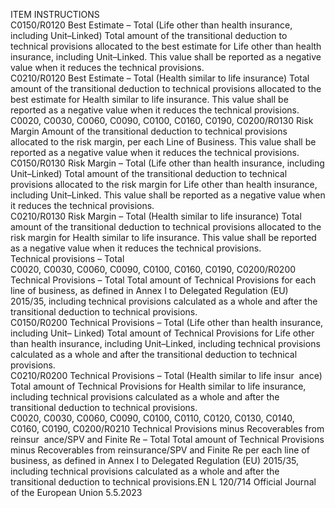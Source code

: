  
ITEM  INSTRUCTIONS  
C0150/R0120  Best Estimate – Total (Life 
other than health insurance, 
including Unit–Linked)  Total amount of the transitional deduction to technical provisions allocated to the 
best estimate for Life other than health insurance, including Unit–Linked. 
This value shall be reported as a negative value when it reduces the technical 
provisions.  
C0210/R0120  Best Estimate – Total (Health 
similar to life insurance)  Total amount of the transitional deduction to technical provisions allocated to the 
best estimate for Health similar to life insurance. 
This value shall be reported as a negative value when it reduces the technical 
provisions.  
C0020, C0030, 
C0060, C0090, 
C0100, C0160, 
C0190, 
C0200/R0130  Risk Margin  Amount of the transitional deduction to technical provisions allocated to the risk 
margin, per each Line of Business. 
This value shall be reported as a negative value when it reduces the technical 
provisions.  
C0150/R0130  Risk Margin – Total (Life other 
than health insurance, 
including Unit–Linked)  Total amount of the transitional deduction to technical provisions allocated to the 
risk margin for Life other than health insurance, including Unit–Linked. 
This value shall be reported as a negative value when it reduces the technical 
provisions.  
C0210/R0130  Risk Margin – Total (Health 
similar to life insurance)  Total amount of the transitional deduction to technical provisions allocated to the 
risk margin for Health similar to life insurance. 
This value shall be reported as a negative value when it reduces the technical 
provisions.  
Technical provisions – Total  
C0020, C0030, 
C0060, C0090, 
C0100, C0160, 
C0190, 
C0200/R0200  Technical Provisions – Total  Total amount of Technical Provisions for each line of business, as defined in 
Annex I to Delegated Regulation (EU) 2015/35, including technical provisions 
calculated as a whole and after the transitional deduction to technical provisions.  
C0150/R0200  Technical Provisions – Total 
(Life other than health 
insurance, including Unit– 
Linked)  Total amount of Technical Provisions for Life other than health insurance, 
including Unit–Linked, including technical provisions calculated as a whole and 
after the transitional deduction to technical provisions.  
C0210/R0200  Technical Provisions – Total 
(Health similar to life insur ­
ance)  Total amount of Technical Provisions for Health similar to life insurance, 
including technical provisions calculated as a whole and after the transitional 
deduction to technical provisions.  
C0020, C0030, 
C0060, C0090, 
C0100, C0110, 
C0120, C0130, 
C0140, C0160, 
C0190, 
C0200/R0210  Technical Provisions minus 
Recoverables from reinsur ­
ance/SPV and Finite Re – Total  Total amount of Technical Provisions minus Recoverables from reinsurance/SPV 
and Finite Re per each line of business, as defined in Annex I to Delegated 
Regulation (EU) 2015/35, including technical provisions calculated as a whole 
and after the transitional deduction to technical provisions.EN  L 120/714 Official Journal of the European Union 5.5.2023